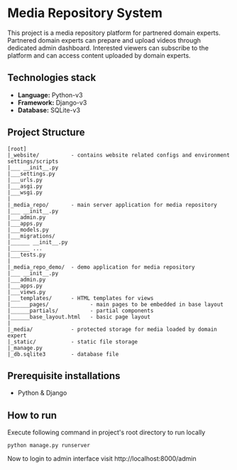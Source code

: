 # Media Repository System

This project is a media repository platform for partnered domain experts. Partnered domain experts can prepare and upload videos through dedicated admin dashboard. Interested viewers can subscribe to the platform and can access content uploaded by domain experts.

## Technologies stack
- **Language:** Python-v3
- **Framework:** Django-v3
- **Database:** SQLite-v3

## Project Structure

```
[root]
|_website/          - contains website related configs and environment settings/scripts
|___ __init__.py
|___settings.py
|___urls.py
|___asgi.py
|___wsgi.py
|
|_media_repo/       - main server application for media repository
|___ __init__.py
|___admin.py
|___apps.py
|___models.py
|___migrations/
|______ __init__.py
|______ ...
|___tests.py
|
|_media_repo_demo/  - demo application for media repository
|___ __init__.py
|___admin.py
|___apps.py
|___views.py
|___templates/      - HTML templates for views
|______pages/             - main pages to be embedded in base layout
|______partials/          - partial components
|______base_layout.html   - basic page layout
|
|_media/            - protected storage for media loaded by domain expert
|_static/           - static file storage
|_manage.py
|_db.sqlite3        - database file
```

## Prerequisite installations
- Python & Django

## How to run

Execute following command in project's root directory to run locally

```shell
python manage.py runserver
```

Now to login to admin interface visit http://localhost:8000/admin
